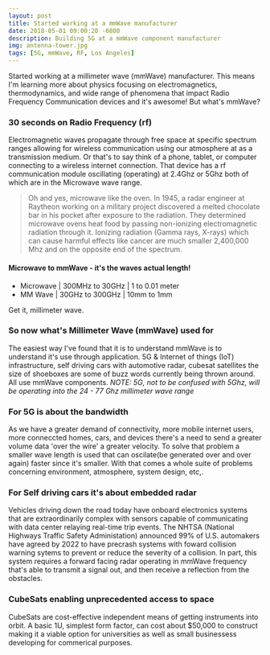 ```yaml
---
layout: post
title: Started working at a mmWave manufacturer
date: 2018-05-01 09:00:20 -0800
description: Building 5G at a mmWave component manufacturer
img: antenna-tower.jpg
tags: [5G, mmWave, RF, Los Angeles]
---
```

<!-- <img src='{{site.baseurl}}/assets/img/file.jpg' alt='file desc'> -->
Started working at a millimeter wave (mmWave) manufacturer. This means I'm learning more about physics focusing on electromagnetics, thermodynamics, and wide range of phenomena that impact Radio Frequency Communication devices and it's awesome! But what's mmWave?

### 30 seconds on Radio Frequency (rf)
Electromagnetic waves propagate through free space at specific spectrum ranges allowing for wireless communication using our atmosphere at as a transmission medium. Or that's to say think of a phone, tablet, or computer connecting to a wireless internet connection. That device has a rf communication module oscillating (operating) at 2.4Ghz or 5Ghz both of which are in the Microwave wave range.

> Oh and yes, microwave like the oven. In 1945, a radar engineer at Raytheon working on a military project discovered a melted chocolate bar in his pocket after exposure to the radiation. They determined microwave ovens heat food by passing non-ionizing electromagnetic radiation through it. Ionizing radiation (Gamma rays, X-rays) which can cause harmful effects like cancer are much smaller 2,400,000 Mhz and on the opposite end of the spectrum.

#### Microwave to mmWave - it's the waves actual length!

- Microwave | 300MHz to 30GHz | 1 to 0.01 meter
- MM Wave | 30GHz to 300GHz | 10mm to 1mm

Get it, millimeter wave.

### So now what's Millimeter Wave (mmWave) used for
The easiest way I've found that it is to understand mmWave is to understand it's use through application.
5G & Internet of things (IoT) infrastructure, self driving cars with automotive radar, cubesat satellites the size of shoeboxes are some of buzz words currently being thrown around. All use mmWave components. *NOTE: 5G, not to be confused with 5Ghz, will be operating into the 24 - 77 Ghz millimeter wave range*

### For 5G is about the bandwidth
As we have a greater demand of connectivity, more mobile internet users, more conneccted homes, cars, and devices there's a need to send a greater volume data 'over the wire' a greater velocity. To solve that problem a smaller wave length is used that can oscilate(be generated over and over again) faster since it's smaller. With that comes a whole suite of problems concerning environment, atmosphere, system design, etc,.

### For Self driving cars it's about embedded radar
Vehicles driving down the road today have onboard electronics systems that are extraordinarily complex with sensors capable of communicating with data center relaying real-time trip events. The NHTSA (National Highways Traffic Safety Administation) announced 99% of U.S. automakers have agreed by 2022 to have precrash systems with foward collision warning sytems to prevent or reduce the severity of a collision. In part, this system requires a forward facing radar operating in mmWave frequency that's able to transmit a signal out, and then receive a reflection from the obstacles.

### CubeSats enabling unprecedented access to space
CubeSats are cost-effective independent means of getting instruments into orbit. A basic 1U, simplest form factor, can cost about $50,000 to construct making it a viable option for universities as well as small businessess developing for commerical purposes.